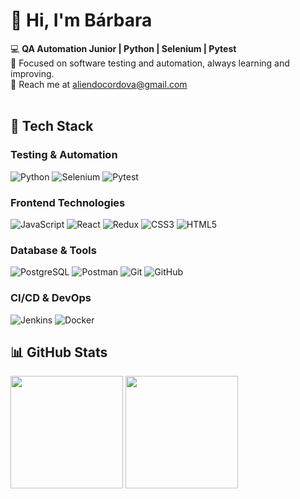 # 👋 Hi, I'm Bárbara  
💻 **QA Automation Junior | Python | Selenium | Pytest**  
🎯 Focused on software testing and automation, always learning and improving.  
📩 Reach me at aliendocordova@gmail.com
<br>
<br>

## 🔧 Tech Stack

### Testing & Automation
![Python](https://img.shields.io/badge/Python-3776AB?style=for-the-badge&logo=python&logoColor=white)
![Selenium](https://img.shields.io/badge/Selenium-43B02A?style=for-the-badge&logo=selenium&logoColor=white)
![Pytest](https://img.shields.io/badge/Pytest-0A9EDC?style=for-the-badge&logo=pytest&logoColor=white)

### Frontend Technologies
![JavaScript](https://img.shields.io/badge/JavaScript-F7DF1E?style=for-the-badge&logo=javascript&logoColor=black)
![React](https://img.shields.io/badge/React-20232A?style=for-the-badge&logo=react&logoColor=61DAFB)
![Redux](https://img.shields.io/badge/Redux-764ABC?style=for-the-badge&logo=redux&logoColor=white)
![CSS3](https://img.shields.io/badge/CSS3-1572B6?style=for-the-badge&logo=css3&logoColor=white)
![HTML5](https://img.shields.io/badge/HTML5-E34F26?style=for-the-badge&logo=html5&logoColor=white)


### Database & Tools
![PostgreSQL](https://img.shields.io/badge/PostgreSQL-316192?style=for-the-badge&logo=postgresql&logoColor=white)
![Postman](https://img.shields.io/badge/Postman-FF6C37?style=for-the-badge&logo=postman&logoColor=white)
![Git](https://img.shields.io/badge/Git-F05032?style=for-the-badge&logo=git&logoColor=white)
![GitHub](https://img.shields.io/badge/GitHub-100000?style=for-the-badge&logo=github&logoColor=white)

### CI/CD & DevOps
![Jenkins](https://img.shields.io/badge/Jenkins-D24939?style=for-the-badge&logo=jenkins&logoColor=white)
![Docker](https://img.shields.io/badge/Docker-2496ED?style=for-the-badge&logo=docker&logoColor=white)



## 📊 GitHub Stats

<div align="left">
  <img height="180em" src="https://github-readme-stats.vercel.app/api/top-langs/?username=cordovabarbara&layout=compact&theme=tokyonight&card_width=400" />
  <img height="180em" src="https://streak-stats.demolab.com?user=cordovabarbara&theme=tokyonight&card_width=400" />
</div>
